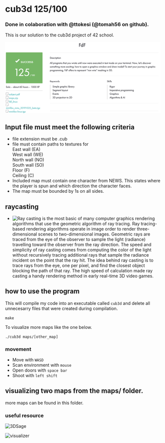 # cub3d 125/100 
### Done in colaboration with @ttokesi (@tomah56 on github).

This is our solution to the cub3d project of 42 school.<br>

![result](https://github.com/Sirelaw/fdf/blob/master/readme_addons/Screen%20Shot%202022-08-14%20at%202.54.19%20AM.png)

## Input file must meet the following criteria
- file extension must be .cub
- file must contain paths to textures for <br>
 East wall (EA)<br>
 West wall (WE)<br>
 North wall (NO)<br>
 South wall (SO)<br>
 Floor      (F)<br>
 Ceiling    (C)<br>
- Included map must contain one character from NEWS. This states where the player is spun and which direction the character faces.
- The map must be bounded by 1s on all sides.

## raycasting
- ![Ray casting](https://en.wikipedia.org/wiki/Ray_casting) is the most basic of many computer graphics rendering algorithms that use the geometric algorithm of ray tracing. Ray tracing-based rendering algorithms operate in image order to render three-dimensional scenes to two-dimensional images. Geometric rays are traced from the eye of the observer to sample the light (radiance) travelling toward the observer from the ray direction. The speed and simplicity of ray casting comes from computing the color of the light without recursively tracing additional rays that sample the radiance incident on the point that the ray hit. The idea behind ray casting is to trace rays from the eye, one per pixel, and find the closest object blocking the path of that ray. The high speed of calculation made ray casting a handy rendering method in early real-time 3D video games.

## how to use the program
This will compile my code into an executable called `cub3d` and delete all unnecesarry files that were created during compilation.<br>

```
make
```

To visualize more maps like the one below.<br>

```
./cub3d maps/[other_map]
```

### movement
- Move with ```
 WASD ```
- Scan environment with ```
 mouse ```
- Open doors with ```
 space bar ```
- Shoot with ```
 left shift ```

## visualizing two maps from the maps/ folder.
more maps can be found in this folder.

### useful resource
![3DSage](https://www.youtube.com/watch?v=gYRrGTC7GtA)

![visualizer](https://github.com/Sirelaw/fdf/blob/master/readme_addons/sample.gif)